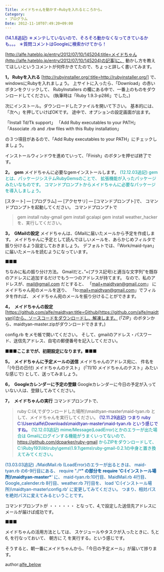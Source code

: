 ```yaml
---
Title: メイドちゃんを動かす―Rubyを入れるところから。
Category:
- プログラム
Date: 2012-11-10T07:49:20+09:00
---
```


<span style="color: #000099">(14.1.8追記) 
＊メンテしていないので、そろそろ動かなくなってきているかも。。。
＊質問コメントはGoogleに検索かけてから！
</span>

[http://alfe.hateblo.jp/entry/2012/07/10/145204:title=メイドちゃん(http://alfe.hateblo.jp/entry/2012/07/10/145204)の記事]に、
動かし方を教えてほしいというコメントが何件かきてたので、ちょっと詳しく書いてみます。


<b>1， Rubyを入れる</b>
[http://rubyinstaller.org/:title=http://rubyinstaller.org/] で、windowsにRubyを入れましょう。
上サイトに入ったら、「Download」の赤いボタンをクリックして、
RubyInstallers の欄にある中で、一番上のものをダウンロードしてください。
(執筆時は「Ruby 1.9.3-p286」でした。)

次にインストール。ダウンロードしたファイルを開いて下さい。
基本的には、「次へ」を押していけばOKです。
途中で、オプションの設定画面が出ます。

「Install Td/Tk support」
「Add Ruby executables to your PATH」
「Associate .rb and .rbw files with this Ruby installation」

の３つ項目があるので、「Add Ruby executables to your PATH」にチェックしましょう。

インストールウィンドウを進めていって、「Finish」のボタンを押せば終了です。


<b>2，　gem</b>
メイドちゃんに必要なgemインストールします。
<span style="color: #009999"> (12.12.03追記) 
gemとは、パッケージシステムRubyGemsのことで、
拡張機能が入ったパッケージ みたいなものです。
コマンドプロンプトからメイドちゃんに必要なパッケージを導入しましょう。

[スタート] ― [プログラム] ― [アクセサリ] ― [コマンドプロンプト]で、
コマンドプロンプトを起動してください。</span>
コマンドプロンプトで
>gem install ruby-gmail
>gem install gcalapi
>gem install weather_hacker
を、実行してください。


<b>3，　GMailの設定</b>
メイドちゃんは、GMailに届いたメールから予定を作成します。
メイドちゃんに予定として読んでほしいメールを、あらかじめフィルタで振り分けるよう設定しておきましょう。
デフォルトでは、「Work/maid-tyan」に届いたメールを読むようになっています。

■■■

ちなみに私の振り分け方法。
Gmailだと、”+(プラス記号)と適当な文字列”を既存のアドレスに追加するだけでもう一つのアドレスが持てます。
なので、私のアドレスが、mail@gmail.com だとすると、
「mail+maidtyan@gmail.com」 にメイドちゃん宛のメールを送り、
「to:mail+maidtyan@gmail.com」でフィルタを作れば、
メイドちゃん宛のメールを振り分けることができます。


<b>4，　メイドちゃんの設定</b>
[https://github.com/alfe/maidtyan:title=Github(https://github.com/alfe/maidtyan)]から、ソースコードをダウンロードし、解凍します。
(「ZIP」のボタンから、maidtyan-master.zipがダウンロードできます。)

config.rb をメモ帳で開いてください。
そして、gmailのアドレス・パスワード、送信先アドレス、自宅の郵便番号を記入してください。


<b>■■■ここまでが、初期設定になります。■■■</b>


<b>5，　メイドちゃんに予定メールの送信</b>
メイドちゃんのアドレス宛に、
件名を「(今日の日付) メイドちゃんのテスト」
(「11/10 メイドちゃんのテスト」みたいな感じで)
として、送ってみましょう。


<b>6，　Googleカレンダーに予定の登録</b>
Googleカレンダーに今日の予定が入っていない人は、登録してみてください。


<b>7，　メイドちゃんの実行</b>
コマンドプロンプトで、
>ruby C:\(4,でダウンロードした場所)\maidtyan-master\maid-tyan.rb
として、メイドちゃんを実行してください。
<span style="color: #000099">(12.11.29追記) 
つまり
>ruby C:\Users\alfe\Downloads\maidtyan-master\maid-tyan.rb
という感じですね。</span>
<span style="color: #009999"> (12.12.03追記) 
mime/Message(LoadError)とかのエラーが出た場合は
Gmailにログインする機能がうまくいってないので、
https://github.com/dcparker/ruby-gmail からZIPをダウンロードして、
C:\Ruby193\lib\ruby\gems\1.9.1\gems\ruby-gmail-0.2.1の中身と置き換えてみてください。</span>

<span style="color: #005599"> (13.03.03追記) 
./MaidMail.rb (LoadError)のエラーが出るときは、
maid-tyan.rb の6-9行目にある、
require "./***" の部分を 
require 'C:\(インストール場所)\maidtyan-master\***'
に、
maid-tyan.rb:10行目、MaidMail.rb 4行目、
Google_calender.rb 8行目、weather.rb 7行目を、
load 'C:\(インストール場所)\maidtyan-master\config.rb'
に変更してみてください。
つまり、相対パスを絶対パスに変えてみるということです。</span>


コマンドプロンプトが
・・・・・・ となって、4,で設定した送信先アドレスにメールが届けば成功です。

■■■

メイドちゃんの活用方法としては、
スケジュールやタスクが入ったときに、5,と 6, を行なっておいて、
朝方に 7, を実行する。という感じです。

そうすると、朝一番にメイドちゃんから、「今日の予定メール」が届いて捗ります。


author:<a href="https://plus.google.com/104298697221719052044?rel=author">alfe_below</a>

